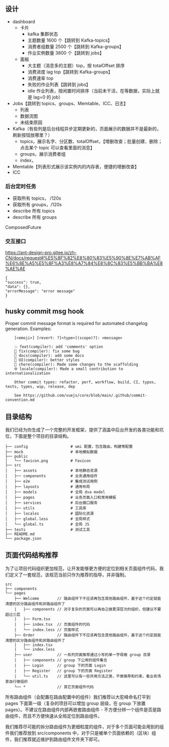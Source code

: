 ## 设计

- dashboard
  - 卡片
    - kafka 集群状态
    - 主题数量 1600 个【跳转到 Kafka-topics】
    - 消费者组数量 2500 个【跳转到 Kafka-groups】
    - 作业实例数量 3800 个【跳转到 jobs】
  - 面板
    - 大主题（消息多的主题）top，按 totalOffset 排序
    - 消费进度 lag top【跳转到 Kafka-groups】
    - 消费速率 top
    - 失败的作业列表【跳转到 jobs】
    - idle 作业列表，按闲置时间排序（当前未干活，在等数据，实际上就是 lag=0 的 job）
- Jobs【跳转到 topics、groups、Memtable、ICC、日志】
  - 列表
  - 数据流图
  - 未结束原因
- Kafka（有些列是后台线程异步定期更新的，页面展示的数据并不是最新的，刷新按钮放哪里？）
  - topics，展示名字、分区数、totalOffset，【增删改查；批量创建、删除；点击某个 topic 可以查看里面的消息】
  - groups，展示消费者组
  - index，
- Memtable【列表形式展示该实例内的内存表，便捷的增删改查】
- ICC

### 后台定时任务

- 获取所有 topics， /120s
- 获取所有 groups，/120s
- describe 所有 topics
- describe 所有 groups

ComposedFuture

### 交互接口

https://ant-design-pro.gitee.io/zh-CN/docs/request#%E5%8F%82%E8%80%83%E5%90%8E%E7%AB%AF%E6%8E%A5%E5%8F%A3%E8%A7%84%E8%8C%83%E5%BB%BA%E8%AE%AE

```
{
"success": true,
"data": {},
"errorMessage": "error message"
}
```

## husky commit msg hook

Proper commit message format is required for automated changelog generation. Examples:

        [<emoji>] [revert: ?]<type>[(scope)?]: <message>

        💥 feat(compiler): add 'comments' option
        🐛 fix(compiler): fix some bug
        📝 docs(compiler): add some docs
        🌷 UI(compiler): better styles
        🏰 chore(compiler): Made some changes to the scaffolding
        🌐 locale(compiler): Made a small contribution to internationalization

        Other commit types: refactor, perf, workflow, build, CI, typos, tests, types, wip, release, dep

        See https://github.com/vuejs/core/blob/main/.github/commit-convention.md

## 目录结构

我们已经为你生成了一个完整的开发框架，提供了涵盖中后台开发的各类功能和坑位，下面是整个项目的目录结构。

```
├── config                   # umi 配置，包含路由，构建等配置
├── mock                     # 本地模拟数据
├── public
│   └── favicon.png          # Favicon
├── src
│   ├── assets               # 本地静态资源
│   ├── components           # 业务通用组件
│   ├── e2e                  # 集成测试用例
│   ├── layouts              # 通用布局
│   ├── models               # 全局 dva model
│   ├── pages                # 业务页面入口和常用模板
│   ├── services             # 后台接口服务
│   ├── utils                # 工具库
│   ├── locales              # 国际化资源
│   ├── global.less          # 全局样式
│   └── global.ts            # 全局 JS
├── tests                    # 测试工具
├── README.md
└── package.json
```

## 页面代码结构推荐

为了让项目代码组织更加规范，让开发能够更方便的定位到相关页面组件代码，我们定义了一套规范，该规范当前只作为推荐的指导，并非强制。

```
src
├── components
└── pages
    ├── Welcome        // 路由组件下不应该再包含其他路由组件，基于这个约定就能清楚的区分路由组件和非路由组件了
    |   ├── components // 对于复杂的页面可以再自己做更深层次的组织，但建议不要超过三层
    |   ├── Form.tsx
    |   ├── index.tsx  // 页面组件的代码
    |   └── index.less // 页面样式
    ├── Order          // 路由组件下不应该再包含其他路由组件，基于这个约定就能清楚的区分路由组件和非路由组件了
    |   ├── index.tsx
    |   └── index.less
    ├── user           // 一系列页面推荐通过小写的单一字母做 group 目录
    |   ├── components // group 下公用的组件集合
    |   ├── Login      // group 下的页面 Login
    |   ├── Register   // group 下的页面 Register
    |   └── util.ts    // 这里可以有一些共用方法之类，不做推荐和约束，看业务场景自行做组织
    └── *              // 其它页面组件代码
```

所有路由组件（会配置在路由配置中的组件）我们推荐以大驼峰命名打平到 pages 下面第一级（复杂的项目可以增加 group 层级，在 group 下放置 pages）。不建议在路由组件内部再嵌套路由组件 - 不方便分辨一个组件是否是路由组件，而且不方便快速从全局定位到路由组件。

我们推荐尽可能的拆分路由组件为更细粒度的组件，对于多个页面可能会用到的组件我们推荐放到 src/components 中，对于只是被单个页面依赖的（区块）组件，我们推荐就近维护到路由组件文件夹下即可。

